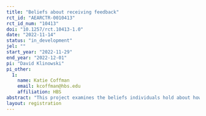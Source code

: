 ```yaml
---
title: "Beliefs about receiving feedback"
rct_id: "AEARCTR-0010413"
rct_id_num: "10413"
doi: "10.1257/rct.10413-1.0"
date: "2022-11-14"
status: "in_development"
jel: ""
start_year: "2022-11-29"
end_year: "2022-12-01"
pi: "David Klinowski"
pi_other:
  1:
    name: Katie Coffman
    email: kcoffman@hbs.edu
    affiliation: HBS
abstract: "This project examines the beliefs individuals hold about how willing others are to receive feedback on their performance. In particular, in a previous study, we explored whether individuals seek or avoid receiving feedback on their performance on a cognitive test or their performance on job interview questions. In this follow-up study, we attempt to understand whether a new set of individuals holds accurate beliefs about the willingness to seek or avoid feedback of these previous study participants. "
layout: registration
---
```


